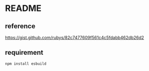 # README

## reference

https://gist.github.com/rubys/82c7477609f561c4c5fdabb462db26d2

## requirement

```
npm install esbuild
```
